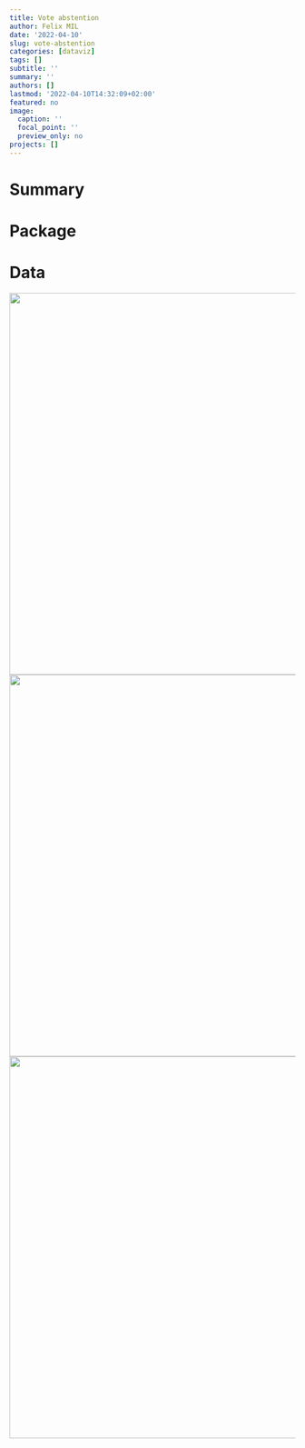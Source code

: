 ```yaml
---
title: Vote abstention
author: Felix MIL
date: '2022-04-10'
slug: vote-abstention
categories: [dataviz]
tags: []
subtitle: ''
summary: ''
authors: []
lastmod: '2022-04-10T14:32:09+02:00'
featured: no
image:
  caption: ''
  focal_point: ''
  preview_only: no
projects: []
---
```




# Summary


# Package





# Data











<img src="{{< blogdown/postref >}}index_files/figure-html/unnamed-chunk-6-1.png" width="672" />
<img src="{{< blogdown/postref >}}index_files/figure-html/unnamed-chunk-7-1.png" width="672" />



<img src="{{< blogdown/postref >}}index_files/figure-html/unnamed-chunk-8-1.png" width="672" />

